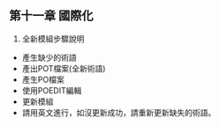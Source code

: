 ## 第十一章 國際化
1. 全新模組步驟說明
  + 產生缺少的術語
  + 產出POT檔案(全新術語)
  + 產生PO檔案
  + 使用POEDIT編輯
  + 更新模組
  + 請用英文進行，如沒更新成功，請重新更新缺失的術語。

